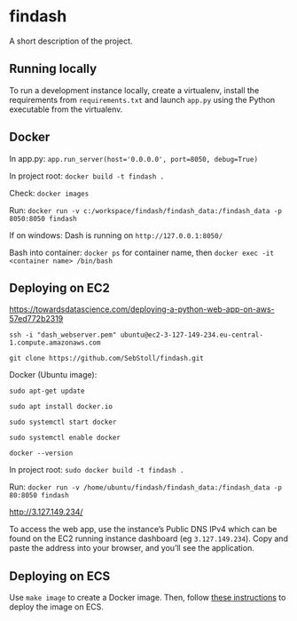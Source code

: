 # findash

A short description of the project.


## Running locally

To run a development instance locally, create a virtualenv, install the 
requirements from `requirements.txt` and launch `app.py` using the 
Python executable from the virtualenv.


## Docker 

In app.py: `app.run_server(host='0.0.0.0', port=8050, debug=True)`

In project root: `docker build -t findash .`

Check: `docker images`

Run: `docker run -v c:/workspace/findash/findash_data:/findash_data -p 8050:8050 findash`

If on windows: Dash is running on `http://127.0.0.1:8050/`

Bash into container: `docker ps` for container name, then `docker exec -it <container name> /bin/bash`


## Deploying on EC2

https://towardsdatascience.com/deploying-a-python-web-app-on-aws-57ed772b2319

`ssh -i "dash_webserver.pem" ubuntu@ec2-3-127-149-234.eu-central-1.compute.amazonaws.com`

`git clone https://github.com/SebStoll/findash.git`

Docker (Ubuntu image):

`sudo apt-get update`

`sudo apt install docker.io`

`sudo systemctl start docker`

`sudo systemctl enable docker`

`docker --version`

In project root: `sudo docker build -t findash .`

Run: `docker run -v /home/ubuntu/findash/findash_data:/findash_data -p 80:8050 findash`

http://3.127.149.234/

To access the web app, use the instance’s Public DNS IPv4 which can 
be found on the EC2 running instance dashboard (eg `3.127.149.234`). 
Copy and paste the address into your browser, and you’ll see the application.




## Deploying on ECS

Use `make image` to create a Docker image. Then, follow [these 
instructions](https://www.chrisvoncsefalvay.com/2019/08/28/deploying-dash-on-amazon-ecs/) 
to deploy the image on ECS.